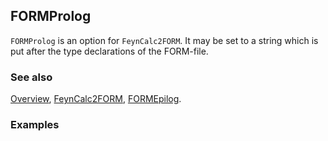 ## FORMProlog

`FORMProlog` is an option for `FeynCalc2FORM`. It may be set to a string which is put after the type declarations of the FORM-file.

### See also

[Overview](Extra/FeynCalc.md), [FeynCalc2FORM](FeynCalc2FORM.md), [FORMEpilog](FORMEpilog.md).

### Examples
